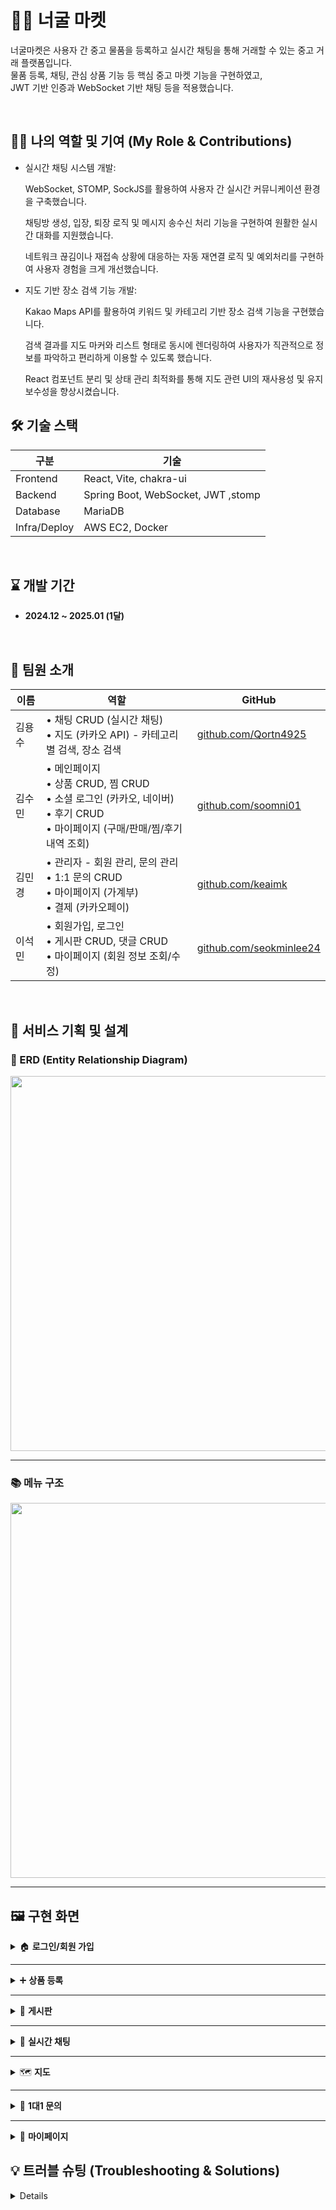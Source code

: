 # 🧑‍💻 너굴 마켓 

너굴마켓은 사용자 간 중고 물품을 등록하고 실시간 채팅을 통해 거래할 수 있는 중고 거래 플랫폼입니다.  
물품 등록, 채팅, 관심 상품 기능 등 핵심 중고 마켓 기능을 구현하였고,  
JWT 기반 인증과 WebSocket 기반 채팅 등을 적용했습니다.

<br/>

## 🙋‍♂️ 나의 역할 및 기여 (My Role & Contributions)

 <ul>
<li>실시간 채팅 시스템 개발:

WebSocket, STOMP, SockJS를 활용하여 사용자 간 실시간 커뮤니케이션 환경을 구축했습니다.

채팅방 생성, 입장, 퇴장 로직 및 메시지 송수신 처리 기능을 구현하여 원활한 실시간 대화를 지원했습니다.

네트워크 끊김이나 재접속 상황에 대응하는 자동 재연결 로직 및 예외처리를 구현하여 사용자 경험을 크게 개선했습니다. </li>

<li>지도 기반 장소 검색 기능 개발:

Kakao Maps API를 활용하여 키워드 및 카테고리 기반 장소 검색 기능을 구현했습니다.

검색 결과를 지도 마커와 리스트 형태로 동시에 렌더링하여 사용자가 직관적으로 정보를 파악하고 편리하게 이용할 수 있도록 했습니다.

React 컴포넌트 분리 및 상태 관리 최적화를 통해 지도 관련 UI의 재사용성 및 유지보수성을 향상시켰습니다.</li>
</ul>

## 🛠 기술 스택

| 구분         | 기술 |
|--------------|------|
| Frontend     | React, Vite, chakra-ui |
| Backend      | Spring Boot, WebSocket, JWT ,stomp |
| Database     | MariaDB |
| Infra/Deploy | AWS EC2, Docker|

<br/>

## ⌛ 개발 기간

- **2024.12 ~ 2025.01 (1달)**

<br/>

## 👥 팀원 소개

| 이름   | 역할 | GitHub |
|--------|------|--------|
| 김용수 | • 채팅 CRUD (실시간 채팅)<br>• 지도 (카카오 API) - 카테고리별 검색, 장소 검색 | [github.com/Qortn4925](https://github.com/Qortn4925) |
| 김수민 | • 메인페이지<br>• 상품 CRUD, 찜 CRUD<br>• 소셜 로그인 (카카오, 네이버)<br>• 후기 CRUD<br>• 마이페이지 (구매/판매/찜/후기 내역 조회) | [github.com/soomni01](https://github.com/soomni01) |
| 김민경 | • 관리자 - 회원 관리, 문의 관리<br>• 1:1 문의 CRUD<br>• 마이페이지 (가계부)<br>• 결제 (카카오페이) | [github.com/keaimk](https://github.com/keaimk) |
| 이석민 | • 회원가입, 로그인<br>• 게시판 CRUD, 댓글 CRUD<br>• 마이페이지 (회원 정보 조회/수정) | [github.com/seokminlee24](https://github.com/seokminlee24) |

<br/>

## 🧩 서비스 기획 및 설계

### 📌 ERD (Entity Relationship Diagram)

<p align="center">
  <img src="https://github.com/user-attachments/assets/1a8394b3-ac06-4531-ac04-b3cce38c9ba5" width="600"/>
</p>

---

### 📚 메뉴 구조

<p align="center">
  <img src="https://github.com/user-attachments/assets/e4f51ee8-1e7d-46ba-b82f-2dfc4a40b917" width="600"/>
</p>

---

## 🖼️ 구현 화면

<details>
<summary>🏠 <strong>로그인/회원 가입</strong></summary>

<ul>
  <li>JWT 인증 방식을 사용하여 로그인/회원가입 처리</li>
  <li>로그인 후 사용자 역할에 따라 접근 가능한 메뉴가 달라집니다.</li>
</ul>

<p align="center">
  <img width="48%" src="https://github.com/user-attachments/assets/f7f793b7-7627-4ae0-a6ed-16df6d98347b" />
  <img width="48%" src="https://github.com/user-attachments/assets/4da2caf8-8f6f-4a57-9804-b8110a82e756" />
</p>

</details>

---

<details>
<summary>➕ <strong>상품 등록</strong></summary>

<ul>
  <li>상품 등록 시 이미지 업로드, 카테고리 선택, 가격 등의 정보 입력 가능</li>
  <li>작성 완료 전 미리보기 기능을 통해 등록 내용을 확인할 수 있습니다.</li>
</ul>

<p align="center">
  <img width="48%" src="https://github.com/user-attachments/assets/21718913-400c-4bfa-b202-834a01ef8736" />
  <img width="48%" src="https://github.com/user-attachments/assets/9a8d59ed-043e-490e-ad7e-512c05de13df" />
  <img width="48%" src="https://github.com/user-attachments/assets/e94dccdd-a9b5-41b4-b3c3-f3e8eadeabe1" />
  <img width="48%" src="https://your-image-url.com/register.gif" />
</p>

</details>

---

<details>
<summary>📝 <strong>게시판</strong></summary>

<ul>
  <li>사용자들이 자유롭게 글을 작성하고 댓글을 달 수 있는 게시판 기능</li>
  <li>카테고리별 분류와 최신순 정렬 기능을 제공</li>
</ul>

<p align="center">
  <img width="48%" src="https://github.com/user-attachments/assets/27be9173-7e3c-420d-8672-41ac263c6278" />
  <img width="48%" src="https://github.com/user-attachments/assets/10f63eb8-634a-4a0d-92e8-510f10213f7f" />
</p>

</details>

---

<details>
<summary>💬 <strong>실시간 채팅</strong></summary>

<ul>
  <li>STOMP WebSocket 기반의 실시간 채팅 기능</li>
  <li>구매자와 판매자 간 1:1 채팅 및 알림 기능 구현</li>
</ul>

<p align="center">
  <img width="48%" src="https://github.com/user-attachments/assets/b22d80ed-d6ca-47ec-8319-5e64e93d6aca" />
  <img width="48%" src="https://github.com/user-attachments/assets/185146cf-9b42-4287-8bec-d1d4b8903a40" />
  <img width="48%" src="https://github.com/user-attachments/assets/51c58c58-6dcd-4a92-b6b3-7375556282d6" />
  <img width="48%" src="https://github.com/user-attachments/assets/3ce3e3ea-7420-4aec-9a31-1e2308aa3c75" />
  <img width="48%" src="https://github.com/user-attachments/assets/e2640909-7f2a-4ba6-a5c2-fb22b252c0c7" />
</p>

</details>

---

<details>
<summary>🗺️ <strong>지도</strong></summary>

<ul>
  <li>Kakao Maps API를 이용한 지도 기반 장소 검색 기능</li>
  <li>리스트 클릭 시 마커와 연동되어 상세 정보 제공</li>
</ul>

<p align="center">
  <img width="48%" src="https://github.com/user-attachments/assets/a555f665-e6c1-433c-9cfc-e9fd6d065bb6" />
  <img width="48%" src="https://github.com/user-attachments/assets/15c5f7a9-5b73-41e3-9915-33a3255d2504" />
  <img width="48%" src="https://github.com/user-attachments/assets/ba1594b8-9bff-49f4-94e5-e4e428a9968c" />
</p>

</details>

---

<details>
<summary>📩 <strong>1대1 문의</strong></summary>

<ul>
  <li>사용자가 운영자에게 직접 문의를 보낼 수 있는 기능</li>
  <li>운영자는 문의 내역을 확인하고 답변을 작성할 수 있습니다.</li>
</ul>

<p align="center">
  <img width="48%" src="https://github.com/user-attachments/assets/467ddd3a-b274-4689-95d0-f37b4bf6e3ac" />
  <img width="48%" src="https://github.com/user-attachments/assets/ca77a3f7-f32d-4053-b096-f2e46b4c584a" />
</p>

</details>

---

<details>
<summary>👤 <strong>마이페이지</strong></summary>

<ul>
  <li>내가 등록한 상품, 찜한 상품, 채팅 내역 등을 확인할 수 있는 개인화 페이지</li>
  <li>회원 정보 수정, 탈퇴 기능도 제공합니다.</li>
</ul>

<p align="center">
  <img width="48%" src="https://github.com/user-attachments/assets/8d9152c8-d015-4ad5-892a-5b7f7b411ec9" />
  <img width="48%" src="https://github.com/user-attachments/assets/cc921748-39f4-4fe8-ad7f-96a3215040c2" />
  <img width="48%" src="https://github.com/user-attachments/assets/73369335-8324-449d-beb4-e1d43637febe" />
  <img width="48%" src="https://github.com/user-attachments/assets/bcbd77bc-7bd4-4988-9feb-a4da6648e77d" />
  <img width="48%" src="https://github.com/user-attachments/assets/a7a5c8f0-07f1-418c-b3fb-f57f9c548982" />
  <img width="48%" src="https://github.com/user-attachments/assets/419b4303-fe1d-4f5f-b1d5-504f9ec7b89a" />
  <img width="48%" src="https://github.com/user-attachments/assets/322abc7b-8e4d-490a-ac45-ee09d2ad3251" />
</p>

</details>



## 💡 트러블 슈팅 (Troubleshooting & Solutions)
<details>
문제 발생:
이 프로젝트는 저에게 **실시간 통신(WebSocket, STOMP)**과 외부 지도 API 연동(Kakao Maps API) 모두 첫 경험이었습니다. 특히 생소한 STOMP 프로토콜을 이용한 서버-클라이언트 통신 설정과, npm kakao 라이브러리의 기능 제약으로 React 환경에서 JSX 내부에 일반 JavaScript 코드를 직접 사용하며 불필요한 리렌더링 문제가 발생하는 등, 예상치 못한 기술적 난관에 부딪혔습니다.

해결 과정:
이러한 문제들을 해결하기 위해 개발 문서를 끊임없이 참고하고 적용하는 방식으로 접근했습니다. STOMP 통신 안정화를 위해서는 관련 공식 문서와 예제 코드를 분석하며 서버 및 클라이언트 설정을 최적화했고, 네트워크 끊김 시 자동 재연결 로직을 구현하여 사용자 경험을 개선했습니다.
Kakao Maps API의 리렌더링 문제는 React의 useEffect와 useRef 훅을 활용하여 해결했습니다. 지도 인스턴스를 컴포넌트 생명 주기와 독립적으로 관리하고, 필요한 시점에만 렌더링되도록 최적화하여 성능을 확보했습니다. 이 과정에서 React의 렌더링  기법에 대한 이해를 높였습니다.

배운 점:

 문제 해결 능력: 처음 접하는 기술인 STOMP와 Kakao Maps API를 개발 문서만으로 학습하고 실제 프로젝트에 적용하며 문제점들을 해결해 나가는 과정을 통해 주도적인 문제 해결 역량을  강화할 수 있었습니다.

기술 문서 활용 능력: 생소한 기술 스택을 마주했을 때, 공식 개발 문서를 분석하고 적용하는 능력이 얼마나 중요한지 체감했으며, 이는 새로운 기술 습득의 중요한 자산이 되었습니다.

React 최적화: React 환경에서 외부 라이브러리 연동 시 발생할 수 있는 렌더링 성능 이슈를 직접 겪고 해결하며, 컴포넌트 최적화 기법에 대한 실질적인 경험과 이해를 쌓았습니다.

</details>


